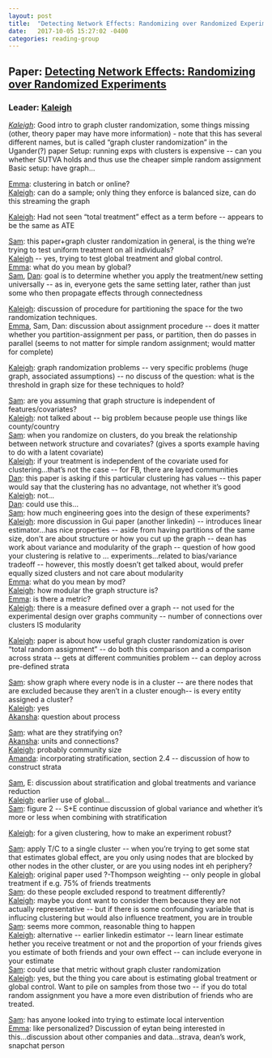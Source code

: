 ```yaml
---
layout: post
title:  "Detecting Network Effects: Randomizing over Randomized Experiments"
date:   2017-10-05 15:27:02 -0400
categories: reading-group
---
```


## Paper: [Detecting Network Effects: Randomizing over Randomized Experiments](http://www.kdd.org/kdd2017/papers/view/detecting-network-effects-randomizing-over-randomized-experiments)

### Leader: [Kaleigh](https://people.cs.umass.edu/~kclary/)

[_Kaleigh_](https://people.cs.umass.edu/~kclary/):
Good intro to graph cluster randomization, some things missing (other, theory paper may have more information) - note that this has several different names, but is called “graph cluster randomization” in the Ugander(?) paper
Setup: running exps with clusters is expensive -- can you whether SUTVA holds and thus use the cheaper simple random assignment
Basic setup: have graph…

[Emma](https://cs.umass.edu/~etosch): clustering in batch or online?<br/>
[Kaleigh](https://people.cs.umass.edu/~kclary/): can do a sample; only thing they enforce is balanced size, can do this streaming the graph

[Kaleigh](https://people.cs.umass.edu/~kclary/): Had not seen “total treatment” effect as a term before -- appears to be the same as ATE

[Sam](https://people.cs.umass.edu/~switty/): this paper+graph cluster randomization in general, is the thing we’re trying to test uniform treatment on all individuals?<br/>
[Kaleigh](https://people.cs.umass.edu/~kclary/) -- yes, trying to test global treatment and global control.<br/>
[Emma](https://cs.umass.edu/~etosch): what do you mean by global?<br/>
[Sam](https://people.cs.umass.edu/~switty/), [Dan](http://people.cs.umass.edu/~cork/): goal is to determine whether you apply the treatment/new setting universally -- as in, everyone gets the same setting later, rather than just some who then propagate effects through connectedness

[Kaleigh](https://people.cs.umass.edu/~kclary/): discussion of procedure for partitioning the space for the two randomization techniques. <br/>
[Emma](https://cs.umass.edu/~etosch), Sam, Dan: discussion about assignment procedure -- does it matter whether you partition-assignment per pass, or partition, then do passes in parallel (seems to not matter for simple random assignment; would matter for complete)<br/>

[Kaleigh](https://people.cs.umass.edu/~kclary/): graph randomization problems -- very specific problems (huge graph, associated assumptions) -- no discuss of the question: what is the threshold in graph size for these techniques to hold?<br/>

[Sam](https://people.cs.umass.edu/~switty/): are you assuming that graph structure is independent of features/covariates?<br/>
[Kaleigh](https://people.cs.umass.edu/~kclary/): not talked about -- big problem because people use things like county/country<br/> 
[Sam](https://people.cs.umass.edu/~switty/): when you randomize on clusters, do you break the relationship between network structure and covariates? (gives a sports example having to do with a latent covariate)<br/>
[Kaleigh](https://people.cs.umass.edu/~kclary/): if your treatment is independent of the covariate used for clustering...that’s not the case -- for FB, there are layed communities<br/>
[Dan](http://people.cs.umass.edu/~cork/): this paper is asking if this particular clustering has values -- this paper would say that the clustering has no advantage, not whether it’s good<br/>
[Kaleigh](https://people.cs.umass.edu/~kclary/): not…<br/>
[Dan](http://people.cs.umass.edu/~cork/): could use this…<br/>
[Sam](https://people.cs.umass.edu/~switty/): how much engineering goes into the design of these experiments?<br/>
[Kaleigh](https://people.cs.umass.edu/~kclary/): more discussion in Gui paper (another linkedin) -- introduces linear estimator...has nice properties -- aside from having partitions of the same size, don't are about structure or how you cut up the graph -- dean has work about variance and modularity of the graph -- question of how good your clustering is relative to … experiments...related to bias/variance tradeoff -- however, this mostly doesn’t get talked about, would prefer equally sized clusters and not care about modularity<br/>
[Emma](https://cs.umass.edu/~etosch): what do you mean by mod?<br/>
[Kaleigh](https://people.cs.umass.edu/~kclary/): how modular the graph structure is?<br/>
[Emma](https://cs.umass.edu/~etosch): is there a metric?<br/>
[Kaleigh](https://people.cs.umass.edu/~kclary/): there is a measure defined over a graph -- not used for the experimental design over graphs community -- number of connections over clusters IS modularity<br/>

[Kaleigh](https://people.cs.umass.edu/~kclary/): paper is about how useful graph cluster randomization is over “total random assignment” -- do both this comparison and a comparison across strata -- gets at different communities problem -- can deploy across pre-defined strata <br/>

[Sam](https://people.cs.umass.edu/~switty/): show graph where every node is in a cluster -- are there nodes that are excluded because they aren’t in a cluster enough-- is every entity assigned a cluster?<br/>
[Kaleigh](https://people.cs.umass.edu/~kclary/): yes<br/>
[Akansha](https://people.cs.umass.edu/~aatrey/): question about process<br/>

[Sam](https://people.cs.umass.edu/~switty/): what are they stratifying on?<br/>
[Akansha](https://people.cs.umass.edu/~aatrey/): units and connections?<br/>
[Kaleigh](https://people.cs.umass.edu/~kclary/): probably community size<br/>
[Amanda](https://people.cs.umass.edu/~agentzel/): incorporating stratification, section 2.4 -- discussion of how to construct strata<br/>

[Sam](https://people.cs.umass.edu/~switty/), E: discussion about stratification and global treatments and variance reduction<br/>
[Kaleigh](https://people.cs.umass.edu/~kclary/): earlier use of global…<br/>
[Sam](https://people.cs.umass.edu/~switty/): figure 2 -- S+E continue discussion of global variance and whether it’s more or less when combining with stratification<br/>

[Kaleigh](https://people.cs.umass.edu/~kclary/): for a given clustering, how to make an experiment robust?<br/>

[Sam](https://people.cs.umass.edu/~switty/): apply T/C to a single cluster -- when you’re trying to get some stat that estimates global effect, are you only using nodes that are blocked by other nodes in the other cluster, or are you using nodes int eh periphery?<br/>
[Kaleigh](https://people.cs.umass.edu/~kclary/): original paper used ?-Thompson weighting -- only people in global treatment if e.g. 75% of friends treatments <br/>
[Sam](https://people.cs.umass.edu/~switty/): do these people excluded respond to treatment differently?<br/>
[Kaleigh](https://people.cs.umass.edu/~kclary/): maybe you dont want to consider them because they are not actually representative -- but if there is some confounding variable that is influcing clustering but would also influence treatment, you are in trouble<br/>
[Sam](https://people.cs.umass.edu/~switty/): seems more common, reasonable thing to happen<br/>
[Kaleigh](https://people.cs.umass.edu/~kclary/): alternative -- earlier linkedin estimator -- learn linear estimate hether you receive treatment or not and the proportion of your friends gives you estimate of both friends and your own effect -- can include everyone in your estimate<br/>
[Sam](https://people.cs.umass.edu/~switty/): could use that metric without graph cluster randomization<br/>
[Kaleigh](https://people.cs.umass.edu/~kclary/): yes, but the thing you care about is estimating global treatment or global control. Want to pile on samples from those two -- if you do total random assignment you have a more even distribution of friends who are treated. <br/>

[Sam](https://people.cs.umass.edu/~switty/): has anyone looked into trying to estimate local intervention<br/>
[Emma](https://cs.umass.edu/~etosch): like personalized? Discussion of eytan being interested in this...discussion about other companies and data...strava, dean’s work, snapchat person <br/>
